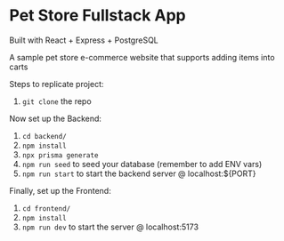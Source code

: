 # Pet Store Fullstack App

Built with React + Express + PostgreSQL

A sample pet store e-commerce website that supports adding items into carts

Steps to replicate project:
1. `git clone` the repo

Now set up the Backend:
1. `cd backend/`
2. `npm install`
3. `npx prisma generate` 
4. `npm run seed` to seed your database (remember to add ENV vars)
5. `npm run start` to start the backend server @ localhost:${PORT}

Finally, set up the Frontend:
1. `cd frontend/`
2. `npm install`
3. `npm run dev` to start the server @ localhost:5173